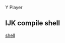 Y Player

## IJK compile shell

[shell](https://github.com/yylyingy/YPlayer/blob/develop/module-lite-rtsp-rtmp-hevc.sh) 